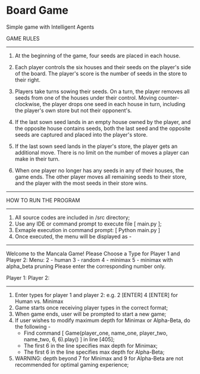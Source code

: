 # Board Game

Simple game with Intelligent Agents 

GAME RULES
**********************************************************************************************
1. At the beginning of the game, four seeds are placed in each house.

2. Each player controls the six houses and their seeds on the player's side of the board.
   The player's score is the number of seeds in the store to their right.

3. Players take turns sowing their seeds. On a turn, the player removes all seeds from one
   of the houses under their control. Moving counter-clockwise, the player drops one seed in
   each house in turn, including the player's own store but not their opponent's.

4. If the last sown seed lands in an empty house owned by the player, and the opposite house
   contains seeds, both the last seed and the opposite seeds are captured and placed into
   the player's store.

5. If the last sown seed lands in the player's store, the player gets an additional move.
   There is no limit on the number of moves a player can make in their turn.

6. When one player no longer has any seeds in any of their houses, the game ends.
   The other player moves all remaining seeds to their store, and the player with the
   most seeds in their store wins.
**********************************************************************************************

HOW TO RUN THE PROGRAM
**********************************************************************************************
1. All source codes are included in /src directory;
2. Use any IDE or command prompt to execute file [  main.py  ];
3. Exmaple execution in command prompt: [ Python main.py ]
4. Once executed, the menu will be displayed as -


**********************************************************
   Welcome to the Mancala Game!
   Please Choose a Type for Player 1 and Player 2:
   Menu: 2 - human
         3 - random
         4 - minimax
         5 - minimax with alpha_beta pruning
   Please enter the corresponding number only.

   Player 1:
   Player 2:

**********************************************************

1. Enter types for player 1 and player 2:
   e.g. 2 [ENTER] 
        4 [ENTER] 
   for Human vs. Minimax
2. Game starts once receiving player types in the correct format;
3. When game ends, user will be prompted to start a new game;
4. If user wishes to modify maximum depth for Minimax or Alpha-Beta, do the following - 
   - Find command [ Game(player_one, name_one, player_two, name_two, 6, 6).play() ] 
     in line [405];
   - The first 6 in the line specifies max depth for Minimax;
   - The first 6 in the line specifies max depth for Alpha-Beta;
5. WARNING: depth beyond 7 for Minimax and 9 for Alpha-Beta are not recommended for 
   optimal gaming experience;
